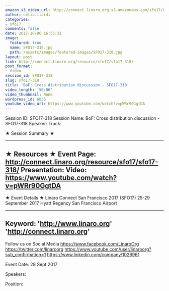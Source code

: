 ```yaml
---
amazon_s3_video_url: http://connect.linaro.org.s3.amazonaws.com/sfo17/Videos/SFO17-318%20BoF%20%20Cross%20distribution%20discussion.mp4
author: celia.ilardi
categories:
- sfo17
comments: false
date: 2017-10-06 16:55:31
image:
  featured: true
  name: SFO17-318.jpg
  path: /assets/images/featured-images/SFO17-318.jpg
layout: post
link: http://connect.linaro.org/resource/sfo17/sfo17-318/
post_format:
- Video
session_id: SFO17-318
slug: sfo17-318
title: 'BoF: Cross distribution discussion - SFO17-318'
video_length: '56:06'
video_thumbnail: None
wordpress_id: 6036
youtube_video_url: https://www.youtube.com/watch?v=pWRr90GgtDA
---
```


Session ID: SFO17-318
Session Name: BoF: Cross distribution discussion - SFO17-318
Speaker: 
Track: 


★ Session Summary ★

---------------------------------------------------
★ Resources ★
Event Page: http://connect.linaro.org/resource/sfo17/sfo17-318/
Presentation: 
Video: https://www.youtube.com/watch?v=pWRr90GgtDA
 ---------------------------------------------------

★ Event Details ★
Linaro Connect San Francisco 2017 (SFO17)
25-29 September 2017
Hyatt Regency San Francisco Airport

---------------------------------------------------
Keyword: 
'http://www.linaro.org'
'http://connect.linaro.org'
---------------------------------------------------
Follow us on Social Media
https://www.facebook.com/LinaroOrg
https://twitter.com/linaroorg
https://www.youtube.com/user/linaroorg?sub_confirmation=1
https://www.linkedin.com/company/1026961

Event Date: 28 Sept 2017

Speakers: 

Position: